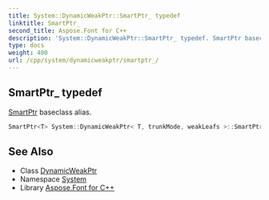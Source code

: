 ```yaml
---
title: System::DynamicWeakPtr::SmartPtr_ typedef
linktitle: SmartPtr_
second_title: Aspose.Font for C++
description: 'System::DynamicWeakPtr::SmartPtr_ typedef. SmartPtr baseclass alias in C++.'
type: docs
weight: 400
url: /cpp/system/dynamicweakptr/smartptr_/
---
```

## SmartPtr_ typedef


[SmartPtr](../../smartptr/) baseclass alias.

```cpp
SmartPtr<T> System::DynamicWeakPtr< T, trunkMode, weakLeafs >::SmartPtr_
```

## See Also

* Class [DynamicWeakPtr](../)
* Namespace [System](../../)
* Library [Aspose.Font for C++](../../../)
